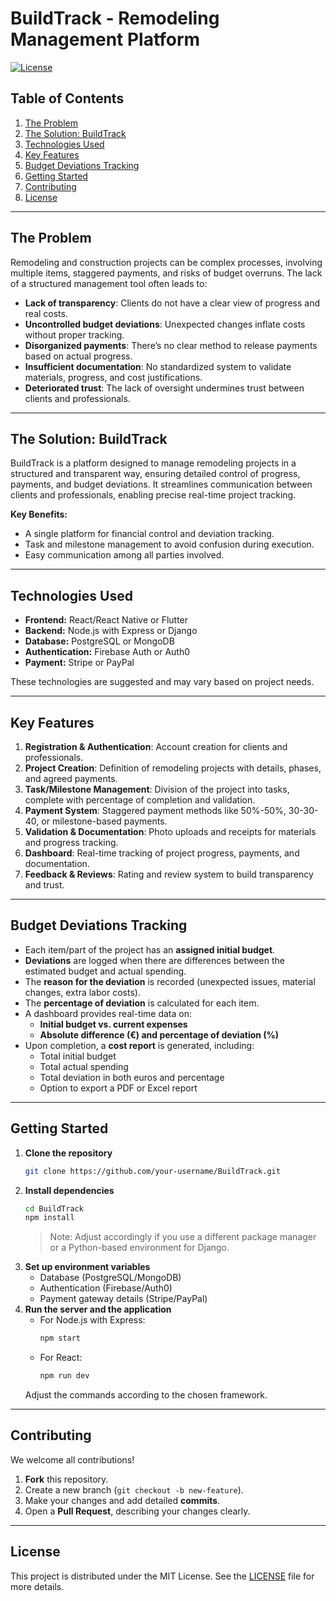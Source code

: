 # BuildTrack - Remodeling Management Platform

[![License](https://img.shields.io/badge/license-MIT-blue.svg)](LICENSE)

## Table of Contents
1. [The Problem](#the-problem)  
2. [The Solution: BuildTrack](#the-solution-buildtrack)  
3. [Technologies Used](#technologies-used)  
4. [Key Features](#key-features)  
5. [Budget Deviations Tracking](#budget-deviations-tracking)  
6. [Getting Started](#getting-started)  
7. [Contributing](#contributing)  
8. [License](#license)

---

## The Problem
Remodeling and construction projects can be complex processes, involving multiple items, staggered payments, and risks of budget overruns. The lack of a structured management tool often leads to:

- **Lack of transparency**: Clients do not have a clear view of progress and real costs.  
- **Uncontrolled budget deviations**: Unexpected changes inflate costs without proper tracking.  
- **Disorganized payments**: There’s no clear method to release payments based on actual progress.  
- **Insufficient documentation**: No standardized system to validate materials, progress, and cost justifications.  
- **Deteriorated trust**: The lack of oversight undermines trust between clients and professionals.

---

## The Solution: BuildTrack
BuildTrack is a platform designed to manage remodeling projects in a structured and transparent way, ensuring detailed control of progress, payments, and budget deviations. It streamlines communication between clients and professionals, enabling precise real-time project tracking.

**Key Benefits:**
- A single platform for financial control and deviation tracking.  
- Task and milestone management to avoid confusion during execution.  
- Easy communication among all parties involved.

---

## Technologies Used
- **Frontend:** React/React Native or Flutter  
- **Backend:** Node.js with Express or Django  
- **Database:** PostgreSQL or MongoDB  
- **Authentication:** Firebase Auth or Auth0  
- **Payment:** Stripe or PayPal  

These technologies are suggested and may vary based on project needs.

---

## Key Features
1. **Registration & Authentication**: Account creation for clients and professionals.  
2. **Project Creation**: Definition of remodeling projects with details, phases, and agreed payments.  
3. **Task/Milestone Management**: Division of the project into tasks, complete with percentage of completion and validation.  
4. **Payment System**: Staggered payment methods like 50%-50%, 30-30-40, or milestone-based payments.  
5. **Validation & Documentation**: Photo uploads and receipts for materials and progress tracking.  
6. **Dashboard**: Real-time tracking of project progress, payments, and documentation.  
7. **Feedback & Reviews**: Rating and review system to build transparency and trust.

---

## Budget Deviations Tracking
- Each item/part of the project has an **assigned initial budget**.  
- **Deviations** are logged when there are differences between the estimated budget and actual spending.  
- The **reason for the deviation** is recorded (unexpected issues, material changes, extra labor costs).  
- The **percentage of deviation** is calculated for each item.  
- A dashboard provides real-time data on:
  - **Initial budget vs. current expenses**  
  - **Absolute difference (€) and percentage of deviation (%)**  
- Upon completion, a **cost report** is generated, including:
  - Total initial budget  
  - Total actual spending  
  - Total deviation in both euros and percentage  
  - Option to export a PDF or Excel report  

---

## Getting Started
1. **Clone the repository**  
   ```bash
   git clone https://github.com/your-username/BuildTrack.git
   ```
2. **Install dependencies**  
   ```bash
   cd BuildTrack
   npm install
   ```
   > Note: Adjust accordingly if you use a different package manager or a Python-based environment for Django.
3. **Set up environment variables**  
   - Database (PostgreSQL/MongoDB)  
   - Authentication (Firebase/Auth0)  
   - Payment gateway details (Stripe/PayPal)  
4. **Run the server and the application**  
   - For Node.js with Express:  
     ```bash
     npm start
     ```
   - For React:  
     ```bash
     npm run dev
     ```
   Adjust the commands according to the chosen framework.

---

## Contributing
We welcome all contributions!  
1. **Fork** this repository.  
2. Create a new branch (`git checkout -b new-feature`).  
3. Make your changes and add detailed **commits**.  
4. Open a **Pull Request**, describing your changes clearly.

---

## License
This project is distributed under the MIT License. See the [LICENSE](LICENSE) file for more details.
